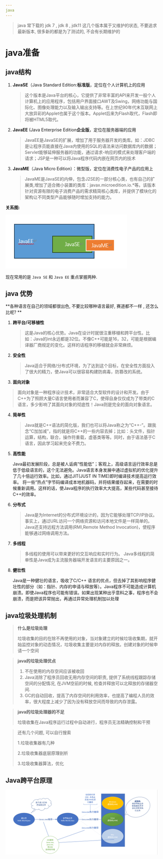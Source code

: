 ```yaml
---
java
---
```


> java 常下载的  jdk 7 , jdk 8  , jdk11  这几个版本属于又维护的状态, 不要追求最新版本, 很多新的都是为了测试的, 不会有长期维护的

# java准备

## java结构

1. **JavaSE**（Java Standard Edition:**标准版**，定位在个人计算机上的应用

   > 这个版本是Java平台的核心，它提供了非常丰富的API来开发一般个人计算机上的应用程序，包括用户界面接口AWT及Swing，网络功能与国际化、图像处理能力以及输入输出支持等。在上世纪90年代末互联网上大放异彩的Applet也属于这个版本。Applet后来为Flash取代，Flash即将被HTML5取代。



2. **JavaEE** (Java Enterprise Edition**企业版**，定位在服务器端的应用

   > JavaEE是JavaSE的扩展，增加了用于服务器开发的类库。如：JDBC是让程序员能直接在Java内使用的SQL的语法来访问数据库内的数据；Servlet能够延伸服务器的功能，通过请求-响应的模式来处理客户端的请求；JSP是一种可以将Java程序代码内嵌在网页内的技术

3. **JavaME**（Java Micro Edition）：微型版，定位在消费性电子产品的应用上

   > JavaME是JavaSE的内伸，包含J2SE的一部分核心类，也有自己的扩展类,增加了适合微小装置的类库：javax.microedition.io.*等。该版本针对资源有限的电子消费产品的需求精简核心类库，并提供了模块化的架构让不同类型产品能够随时增加支持的能力。

**关系图:**

![image-20230717062311428](https://raw.githubusercontent.com/QDGSCLOUD/BJYH_picture/main/image2/image-20230717062311428.png)         

现在常用的是 `Java SE` 和 `Java EE`  重点掌握两种. 





## java 优势

**各种语言在自己的领域都很出色, 不要比较哪种语言最好, 赛道都不一样 , 还怎么比呢? **

1. **跨平台/可移植性**

   > 这是Java的核心优势。Java在设计时就很注重移植和跨平台性。比如：Java的int永远都是32位。不像C++可能是16，32，可能是根据编译器厂商规定的变化。这样的话程序的移植就会非常麻烦。 

 

2. **安全性** 

   > Java适合于网络/分布式环境，为了达到这个目标，在安全性方面投入了很大的精力，使Java可以很容易构建防病毒，防篡改的系统。 

 

3.  **面向对象** 

   > 面向对象是一种程序设计技术，非常适合大型软件的设计和开发。由于C++为了照顾大量C语言使用者而兼容了C，使得自身仅仅成为了带类的C语言，多少影响了其面向对象的彻底性！Java则是完全的面向对象语言。 

 

4. **简单性** 

   > Java就是C++语法的简化版，我们也可以将Java称之为“C++-”。跟我念“C加加减”，指的就是将C++的一些内容去掉；比如：头文件，指针运算，结构，联合，操作符重载，虚基类等等。同时，由于语法基于C语言，因此学习起来完全不费力。

 

5. **高性能**

   Java最初发展阶段，总是被人诟病“性能低”；客观上，高级语言运行效率总是低于低级语言的，这个无法避免。Java语言本身发展中通过虚拟机的优化提升了几十倍运行效率。比如，通过JIT(JUST IN TIME)即时编译技术提高运行效率。 将一些“热点”字节码编译成本地机器码，并将结果缓存起来，在需要的时候重新调用。这样的话，使Java程序的执行效率大大提高，某些代码甚至接待C++的效率。 

 

6. **分布式** 

   > Java是为Internet的分布式环境设计的，因为它能够处理TCP/IP协议。事实上，通过URL访问一个网络资源和访问本地文件是一样简单的。Java还支持远程方法调用(RMI,Remote Method Invocation)，使程序能够通过网络调用方法。 

 

7. **多线程** 

   > 多线程的使用可以带来更好的交互响应和实时行为。 Java多线程的简单性是Java成为主流服务器端开发语言的主要原因之一。





8. **健壮性** 

   Java是一种健壮的语言，吸收了C/C++ 语言的优点，但去掉了其影响程序健壮性的部分（如：指针、内存的申请与释放等）。Java程序不可能造成计算机崩溃。即使Java程序也可能有错误。如果出现某种出乎意料之事，程序也不会崩溃，而是把该异常抛出，再通过异常处理机制加以处理



## java垃圾处理机制

> **什么是垃圾处理**
>
> 垃圾收集的目的在除不再使用的对象，当对象建立的时候垃圾收集期，就开始监控对象的动态情况，垃圾收集主要是对内存的释放。创建对象的时候申请一个空间

> **java的垃圾处理优点**
>
> 1. 不在使用的内存空间应该被收回
> 2. Java消除了程序员回收无用内存空间的职责, 提供了系统线程跟踪存储空间的分配情况, 在JVM空前的时候, 检查并释放可以北释放的存储器空间.
> 3. GC的自动回收，提高了内存空间的利用效率，也提高了编程人员的效率，很大程度上减少了因为没有释放空间而导致的内存泄露。

> **java的垃圾处理器的不足**
>
> 垃圾收集在Java程序运行过程中自动进行，程序员无法精确控制和干预



> 还有几个问题, 可以自行搜索
>
> 1.垃圾收集器有几种 
>
> 2.垃圾收集器底层原理剖析 
>
> 3.垃圾收集器算法，优化



## Java跨平台原理

![image-20230717065946430](https://raw.githubusercontent.com/QDGSCLOUD/BJYH_picture/main/image2/image-20230717065946430.png)













































